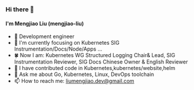 ### Hi there 👋  
#### I'm Mengjiao Liu (mengjiao-liu)

<!--
**mengjiao-liu/mengjiao-liu** is a ✨ _special_ ✨ repository because its `README.md` (this file) appears on your GitHub profile.

Here are some ideas to get you started:

- 🔭 I’m currently working on ...
- 🌱 I’m currently learning ...
- 👯 I’m looking to collaborate on ...
- 🤔 I’m looking for help with ...
- 💬 Ask me about ...
- 📫 How to reach me: ...
- 😄 Pronouns: ...
- ⚡ Fun fact: ...
-->

- 🔭 Development engineer
- 🌱 I'm currently focusing on Kubernetes SIG Instrumentation/Docs/Node/Apps ...
- 🍀 Now I am: Kubernetes WG Structured Logging Chair& Lead, SIG Instrumentation Reviewer, SIG Docs Chinese Owner & English Reviewer
- 🤔 I have contributed code in Kubernetes,kubernetes/website,helm
- 💬 Ask me about Go, Kubernetes, Linux, DevOps toolchain
- 📫 How to reach me: liumengjiao.dev@gmail.com
